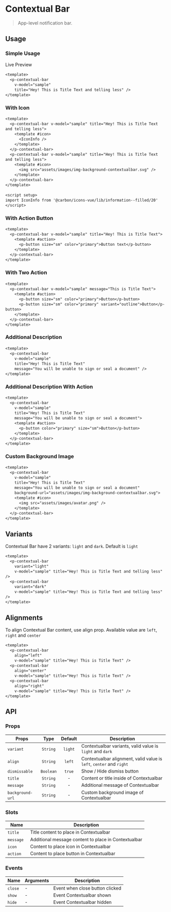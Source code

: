 <script setup>
import pContextualBar from './ContextualBar.vue'
import pButton from '../button/Button.vue'
import { ref, onMounted } from "vue-demi"
import IconInfo from '@carbon/icons-vue/lib/information--filled/20'

const sample1 = ref(false)

const sample01 = ref(true)
const sample02 = ref(true)
const sample03 = ref(true)
const sample04 = ref(true)
const sample05 = ref(true)
const sample06 = ref(true)
const sample07 = ref(true)
const sample08 = ref(true)
const sample09 = ref(true)
const sample10 = ref(true)
const sample11 = ref(true)
const sample12 = ref(true)

function example1 () {
  sample1.value = true

  setTimeout(() => {
    sample1.value = false
  }, 3000)
}

onMounted (() => {
  document.body?.style.removeProperty('transform')
})
</script>

<style scoped>
  .preview {
    &--bar {
      .contextual-bar {
        @apply static translate-y-0 z-0 !important;

        &__wrapper {
          @apply px-6 !important;
        }
      }
    }

    &--hide {
      @apply border-transparent bg-transparent bg-none;
    }
  }
</style>

# Contextual Bar

> App-level notification bar.

## Usage

### Simple Usage

<div class="pt-5">
  <p-button @click="example1">Live Preview</p-button>
</div>

<preview class="preview--bar">
  <p-contextual-bar v-model="sample01" title="Hey! This is Title Text and telling less" />
</preview>

```vue
<template>
  <p-contextual-bar
    v-model="sample"
    title="Hey! This is Title Text and telling less" />
</template>
```

### With Icon

<preview class="flex-col space-y-3 preview--bar">
  <p-contextual-bar title="Hey! This is Title Text and telling less">
    <template #icon>
      <IconInfo />
    </template>
  </p-contextual-bar>
  <p-contextual-bar title="Hey! This is Title Text and telling less">
    <template #icon>
      <img src="../avatar/assets/avatar.png" />
    </template>
  </p-contextual-bar>
</preview>

```vue
<template>
  <p-contextual-bar v-model="sample" title="Hey! This is Title Text and telling less">
    <template #icon>
      <IconInfo />
    </template>
  </p-contextual-bar>
  <p-contextual-bar v-model="sample" title="Hey! This is Title Text and telling less">
    <template #icon>
      <img src="assets/images/img-background-contextualbar.svg" />
    </template>
  </p-contextual-bar>
</template>

<script setup>
import IconInfo from '@carbon/icons-vue/lib/information--filled/20'
</script>
```

### With Action Button

<preview class="preview--bar">
  <p-contextual-bar title="Hey! This is Title Text" v-model="sample02">
    <template #icon>
      <IconInfo />
    </template>
    <template #action>
      <p-button size="sm" color="primary">Button text</p-button>
    </template>
  </p-contextual-bar>
</preview>

```vue
<template>
  <p-contextual-bar v-model="sample" title="Hey! This is Title Text">
    <template #action>
      <p-button size="sm" color="primary">Button text</p-button>
    </template>
  </p-contextual-bar>
</template>
```
### With Two Action

<preview class="preview--bar">
  <p-contextual-bar title="This is Title Text" v-model="sample03">
    <template #action>
      <p-button size="sm" color="primary">Button</p-button>
      <p-button size="sm" color="primary" variant="outline">Button</p-button>
    </template>
  </p-contextual-bar>
</preview>

```vue
<template>
  <p-contextual-bar v-model="sample" message="This is Title Text">
    <template #action>
      <p-button size="sm" color="primary">Button</p-button>
      <p-button size="sm" color="primary" variant="outline">Button</p-button>
    </template>
  </p-contextual-bar>
</template>
```

### Additional Description

<preview class="preview--bar">
  <p-contextual-bar v-model="sample04" title="Hey! This is Title Text" message="You will be unable to sign or seal a document">
  </p-contextual-bar>
</preview>

```vue
<template>
  <p-contextual-bar
    v-model="sample"
    title="Hey! This is Title Text"
    message="You will be unable to sign or seal a document" />
</template>
```

### Additional Description With Action

<preview class="preview--bar">
  <p-contextual-bar
    v-model="sample05"
    title="Hey! This is Title Text"
    message="You will be unable to sign or seal a document">
    <template #action>
      <p-button color="primary" size="sm">Button</p-button>
    </template>
  </p-contextual-bar>
</preview>

```vue
<template>
  <p-contextual-bar
    v-model="sample"
    title="Hey! This is Title Text"
    message="You will be unable to sign or seal a document">
    <template #action>
      <p-button color="primary" size="sm">Button</p-button>
    </template>
  </p-contextual-bar>
</template>
```

### Custom Background Image

<preview class="preview--bar">
  <p-contextual-bar
    title="Hey! This is Title Text"
    message="You will be unable to sign or seal a document"
    background-url="assets/images/img-background-contextualbar.svg">
    <template #icon>
      <img src="../avatar/assets/avatar.png" />
    </template>
  </p-contextual-bar>
</preview>

```vue
<template>
  <p-contextual-bar
    v-model="sample"
    title="Hey! This is Title Text"
    message="You will be unable to sign or seal a document"
    background-url="assets/images/img-background-contextualbar.svg">
    <template #icon>
      <img src="assets/images/avatar.png" />
    </template>
  </p-contextual-bar>
</template>
```

## Variants
Contextual Bar have 2 variants: `light` and `dark`. Default is `light`

<preview class="flex-col space-y-4 preview--bar">
  <p-contextual-bar variant="light" v-model="sample06" title="Hey! This is Title Text and telling less" />
  <p-contextual-bar variant="dark" v-model="sample07" title="Hey! This is Title Text and telling less" />
</preview>

```vue
<template>
  <p-contextual-bar
    variant="light"
    v-model="sample" title="Hey! This is Title Text and telling less" />
  <p-contextual-bar
    variant="dark"
    v-model="sample" title="Hey! This is Title Text and telling less" />
</template>
```

## Alignments
To align Contextual Bar content, use align prop. Available value are `left`, `right` and `center`

<preview class="flex-col space-y-4 preview--bar">
  <p-contextual-bar align="left" v-model="sample10" title="Hey! This is Title Text" />
  <p-contextual-bar align="center" v-model="sample11" title="Hey! This is Title Text" />
  <p-contextual-bar align="right" v-model="sample12" title="Hey! This is Title Text" />
</preview>

```vue
<template>
  <p-contextual-bar
    align="left"
    v-model="sample" title="Hey! This is Title Text" />
  <p-contextual-bar
    align="center"
    v-model="sample" title="Hey! This is Title Text" />
  <p-contextual-bar
    align="right"
    v-model="sample" title="Hey! This is Title Text" />
</template>
```

<preview class="preview--hide">
  <p-contextual-bar color="light" v-model="sample1" title="Hey! This is Title Text and telling less as possible" background-url="assets/images/img-background-contextualbar.svg">
    <template #icon>
      <img src="../avatar/assets/avatar.png" />
    </template>
    <template #action>
      <p-button size="sm" color="secondary" variant="link">Cancel</p-button>
      <p-button size="sm" color="primary">Button Text</p-button>
    </template>
    <template #message>
      You will be unable to sign or seal a document while your privy balance runs out.
    </template>
  </p-contextual-bar>
</preview>

## API

### Props

| Props            |   Type    | Default | Description                                                          |
|------------------|:---------:|:-------:|----------------------------------------------------------------------|
| `variant`        | `String`  | `light` | Contextualbar variants, valid value is `light` and `dark`            |
| `align`          | `String`  | `left`  | Contextualbar alignment, valid value is `left`, `center` and `right` |
| `dismissable`    | `Boolean` | `true`  | Show / Hide dismiss button                                           |
| `title`          | `String`  |    -    | Content or title inside of Contextualbar                             |
| `message`        | `String`  |    -    | Additional message of Contextualbar                                  |
| `background-url` | `String`  |    -    | Custom background image of Contextualbar                             |

### Slots
| Name       | Description                                          |
|------------|------------------------------------------------------|
| `title `   | Title content to place in Contextualbar              |
| `message ` | Additional message content to place in Contextualbar |
| `icon `    | Content to place icon in Contextualbar               |
| `action `  | Content to place button in Contextualbar             |

### Events

| Name    | Arguments | Description                     |
|---------|-----------|---------------------------------|
| `close` | -         | Event when close button clicked |
| `show`  | -         | Event Contextualbar shown       |
| `hide`  | -         | Event Contextualbar hidden      |
